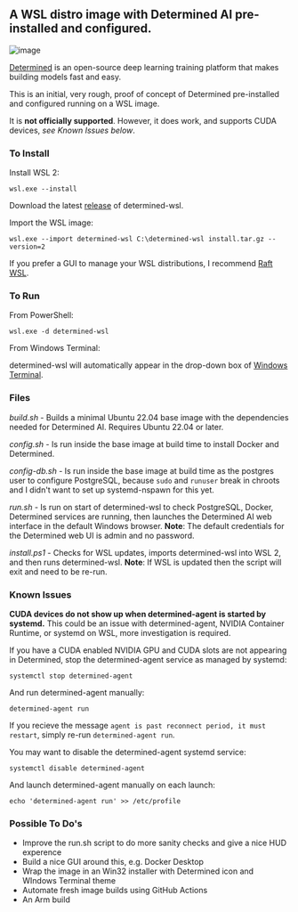 ## A WSL distro image with Determined AI pre-installed and configured.

![image](https://user-images.githubusercontent.com/33820650/236323027-503e6191-d52f-48a1-bb1b-6f43c77624a7.png)

[Determined](https://github.com/determined-ai/determined) is an open-source deep learning training platform that makes building models fast and easy.

This is an initial, very rough, proof of concept of Determined pre-installed and configured running on a WSL image. 

It is **not officially supported**. However, it does work, and supports CUDA devices, *see Known Issues below*.

### To Install

Install WSL 2:

`wsl.exe --install`

Download the latest [release](https://github.com/sirredbeard/determined-wsl/releases) of determined-wsl.

Import the WSL image:

`wsl.exe --import determined-wsl C:\determined-wsl install.tar.gz --version=2`

If you prefer a GUI to manage your WSL distributions, I recommend [Raft WSL](https://www.whitewaterfoundry.com/raft-wsl).

### To Run

From PowerShell:

`wsl.exe -d determined-wsl`

From Windows Terminal:

determined-wsl will automatically appear in the drop-down box of [Windows Terminal](https://www.microsoft.com/store/productId/9N0DX20HK701).

### Files

*build.sh* - Builds a minimal Ubuntu 22.04 base image with the dependencies needed for Determined AI. Requires Ubuntu 22.04 or later.

*config.sh* - Is run inside the base image at build time to install Docker and Determined.

*config-db.sh* - Is run inside the base image at build time as the postgres user to configure PostgreSQL, because `sudo` and `runuser` break in chroots and I didn't want to set up systemd-nspawn for this yet.

*run.sh* - Is run on start of determined-wsl to check PostgreSQL, Docker, Determined services are running, then launches the Determined AI web interface in the default Windows browser. **Note**: The default credentials for the Determined web UI is admin and no password.

*install.ps1* - Checks for WSL updates, imports determined-wsl into WSL 2, and then runs determined-wsl. **Note**: If WSL is updated then the script will exit and need to be re-run.

### Known Issues

**CUDA devices do not show up when determined-agent is started by systemd.** This could be an issue with determined-agent, NVIDIA Container Runtime, or systemd on WSL, more investigation is required.

If you have a CUDA enabled NVIDIA GPU and CUDA slots are not appearing in Determined, stop the determined-agent service as managed by systemd:

`systemctl stop determined-agent`

And run determined-agent manually:

`determined-agent run`

If you recieve the message `agent is past reconnect period, it must restart`, simply re-run `determined-agent run`.

You may want to disable the determined-agent systemd service:

`systemctl disable determined-agent`

And launch determined-agent manually on each launch:

`echo 'determined-agent run' >> /etc/profile`

### Possible To Do's

* Improve the run.sh script to do more sanity checks and give a nice HUD experence
* Build a nice GUI around this, e.g. Docker Desktop
* Wrap the image in an Win32 installer with Determined icon and WIndows Terminal theme
* Automate fresh image builds using GitHub Actions
* An Arm build
